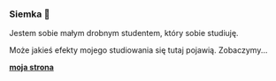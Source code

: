 ### Siemka 👋

Jestem sobie małym drobnym studentem, który sobie studiuję.

Może jakieś efekty mojego studiowania się tutaj pojawią. Zobaczymy...


[**moja strona**](https://dkirxxr.github.io)
